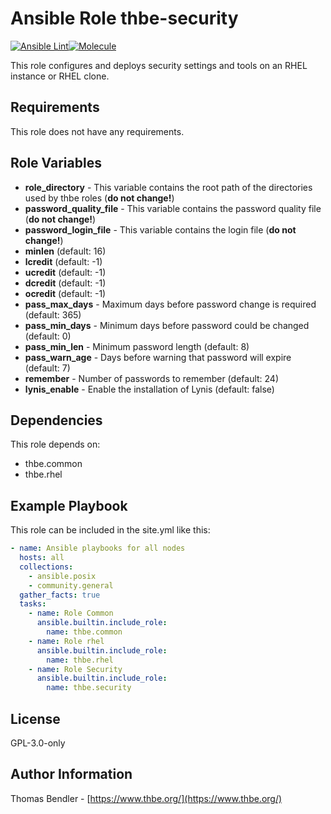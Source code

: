 # Ansible Role thbe-security

[![Ansible Lint](https://github.com/thbe/ansible-role-security/actions/workflows/ansible-lint.yml/badge.svg)](https://github.com/thbe/ansible-role-security/actions/workflows/ansible-lint.yml)[![Molecule](https://github.com/thbe/ansible-role-security/actions/workflows/molecule.yml/badge.svg)](https://github.com/thbe/ansible-role-security/actions/workflows/molecule.yml)

This role configures and deploys security settings and tools on an RHEL instance or RHEL clone.

## Requirements

This role does not have any requirements.

## Role Variables

* **role_directory** - This variable contains the root path of the directories used by thbe roles (**do not change!**)
* **password_quality_file** - This variable contains the password quality file (**do not change!**)
* **password_login_file** - This variable contains the login file (**do not change!**)
* **minlen** (default: 16)
* **lcredit** (default: -1)
* **ucredit** (default: -1)
* **dcredit** (default: -1)
* **ocredit** (default: -1)
* **pass_max_days** - Maximum days before password change is required (default: 365)
* **pass_min_days** - Minimum days before password could be changed (default: 0)
* **pass_min_len** - Minimum password length (default: 8)
* **pass_warn_age** - Days before warning that password will expire (default: 7)
* **remember** - Number of passwords to remember (default: 24)
* **lynis_enable** - Enable the installation of Lynis (default: false)

## Dependencies

This role depends on:

* thbe.common
* thbe.rhel

## Example Playbook

This role can be included in the site.yml like this:

```yaml
- name: Ansible playbooks for all nodes
  hosts: all
  collections:
    - ansible.posix
    - community.general
  gather_facts: true
  tasks:
    - name: Role Common
      ansible.builtin.include_role:
        name: thbe.common
    - name: Role rhel
      ansible.builtin.include_role:
        name: thbe.rhel
    - name: Role Security
      ansible.builtin.include_role:
        name: thbe.security
```

## License

GPL-3.0-only

## Author Information

Thomas Bendler - [https://www.thbe.org/](https://www.thbe.org/)
